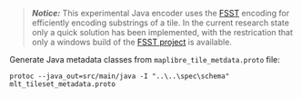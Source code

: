 
> **_Notice:_** This experimental Java encoder uses the [FSST](https://www.vldb.org/pvldb/vol13/p2649-boncz.pdf) encoding for efficiently encoding
substrings of a tile. In the current research state only a quick solution has been implemented, with the restrication that only a windows build
> of the [FSST project](https://github.com/cwida/fsst) is available.

Generate Java metadata classes from ``maplibre_tile_metdata.proto`` file:
```console
protoc --java_out=src/main/java -I "..\..\spec\schema" mlt_tileset_metadata.proto
```
